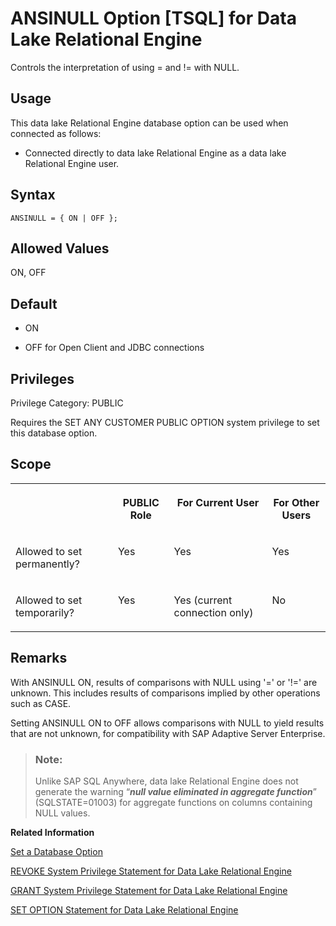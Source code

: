 <!-- loioa62cbb3084f2101595e0e21c42e05c18 -->

# ANSINULL Option \[TSQL\] for Data Lake Relational Engine

Controls the interpretation of using = and != with NULL.



<a name="loioa62cbb3084f2101595e0e21c42e05c18__section_d3p_24q_znb"/>

## Usage

This data lake Relational Engine database option can be used when connected as follows:

-   Connected directly to data lake Relational Engine as a data lake Relational Engine user.



<a name="loioa62cbb3084f2101595e0e21c42e05c18__section_u1n_l5b_qkb"/>

## Syntax

```
ANSINULL = { ON | OFF };
```



<a name="loioa62cbb3084f2101595e0e21c42e05c18__iq_refso_336"/>

## Allowed Values

ON, OFF



<a name="loioa62cbb3084f2101595e0e21c42e05c18__iq_refso_337"/>

## Default

-   ON

-   OFF for Open Client and JDBC connections




<a name="loioa62cbb3084f2101595e0e21c42e05c18__section_k3c_gxb_3qb"/>

## Privileges

Privilege Category: PUBLIC

Requires the SET ANY CUSTOMER PUBLIC OPTION system privilege to set this database option.



<a name="loioa62cbb3084f2101595e0e21c42e05c18__iq_refso_325"/>

## Scope


<table>
<tr>
<th valign="top">

 

</th>
<th valign="top">

PUBLIC Role

</th>
<th valign="top">

For Current User

</th>
<th valign="top">

For Other Users

</th>
</tr>
<tr>
<td valign="top">

Allowed to set permanently?

</td>
<td valign="top">

Yes

</td>
<td valign="top">

Yes

</td>
<td valign="top">

Yes

</td>
</tr>
<tr>
<td valign="top">

Allowed to set temporarily?

</td>
<td valign="top">

Yes

</td>
<td valign="top">

Yes \(current connection only\)

</td>
<td valign="top">

No

</td>
</tr>
</table>



<a name="loioa62cbb3084f2101595e0e21c42e05c18__iq_refso_338"/>

## Remarks

With ANSINULL ON, results of comparisons with NULL using '=' or '!=' are unknown. This includes results of comparisons implied by other operations such as CASE.

Setting ANSINULL ON to OFF allows comparisons with NULL to yield results that are not unknown, for compatibility with SAP Adaptive Server Enterprise.

> ### Note:  
> Unlike SAP SQL Anywhere, data lake Relational Engine does not generate the warning “***null value eliminated in aggregate function***” \(SQLSTATE=01003\) for aggregate functions on columns containing NULL values.

**Related Information**  


[Set a Database Option](set-a-database-option-0dcb893.md "You set options with the SET OPTION statement.")

[REVOKE System Privilege Statement for Data Lake Relational Engine](../080-sql-statements/revoke-system-privilege-statement-for-data-lake-relational-engine-a3eadda.md "Removes specific system privileges from specific users and the right to administer the privilege.")

[GRANT System Privilege Statement for Data Lake Relational Engine](../080-sql-statements/grant-system-privilege-statement-for-data-lake-relational-engine-a3dfcb0.md "Grants specific system privileges to users or roles, with or without administrative rights.")

[SET OPTION Statement for Data Lake Relational Engine](../080-sql-statements/set-option-statement-for-data-lake-relational-engine-a625da7.md "Changes options that affect the behavior of the database and its compatibility with Transact-SQL. Setting the value of an option can change the behavior for all users or an individual user, in either a temporary or permanent scope.")

